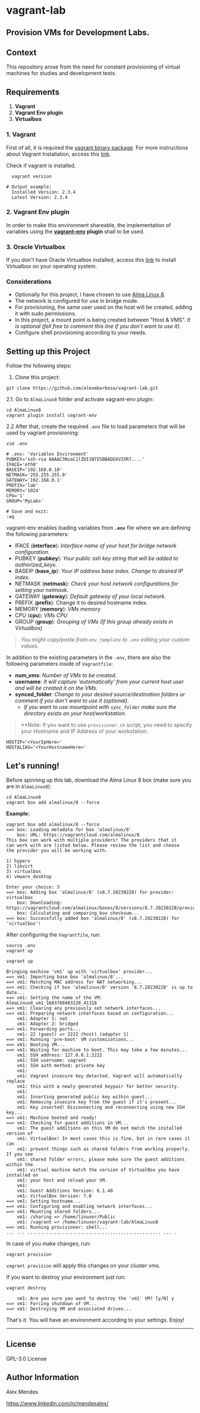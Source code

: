 # vagrant-lab
Provision VMs for Development Labs.
---
## **Context**

This repository arose from the need for constant provisioning of virtual machines for studies and development tests.


## **Requirements**

1. **Vagrant**
2. **Vagrant Env plugin**
3. **Virtualbox**

### 1. **Vagrant**

First of all, it is required the [vagrant binary package](https://developer.hashicorp.com/vagrant/downloads). For more instructions about Vagrant Installation, access this [link](https://developer.hashicorp.com/vagrant/tutorials/getting-started/getting-started-install?product_intent=vagrant).

  Check if vagrant is installed.

```shell
  vagrant version
```

```shell
# Output example:
  Installed Version: 2.3.4
  Latest Version: 2.3.4
```

### 2. **Vagrant Env** plugin

In order to make this environment shareable, the implementation of variables using the [**vagrant-env**](https://github.com/gosuri/vagrant-env) **plugin** shall to be used.

### 3. **Oracle Virtualbox**

If you don't have Oracle Virtualbox installed, access this [link](https://www.virtualbox.org/wiki/Downloads) to install Virtualbox on your operating system.

### **Considerations**

- Optionally for this project, I have chosen to use [Alma Linux 8](https://app.vagrantup.com/almalinux/boxes/8).
- The network is configured for use in bridge mode.
- For provisioning, the same user used on the host will be created, adding it with sudo permissions.
- In this project, a mount point is being created between "Host & VMS". *It is optional (fell free to comment this line if you don't want to use it)*.
- Configure shell provisioning according to your needs.

## **Setting up this Project**

Follow the following steps:

1. Clone this project:
```shell
git clone https://github.com/alexmbarbosa/vagrant-lab.git
```

2.1. Go to `AlmaLinux8` folder and activate vagrant-env plugin:

```shell
cd AlmaLinux8
vagrant plugin install vagrant-env
```

2.2 After that, create the required `.env` file to load parameters that will be used by vagrant provisioning:

```shell
vim .env
```

```shell
# .env: 'Variables Environment'
PUBKEY='ssh-rsa AAAAC3NzaC1lZDI1NTE5BBADE6VZXR7....'
IFACE='eth0'
BASEIP='192.168.0.10'
NETMASK='255.255.255.0'
GATEWAY='192.168.0.1'
PREFIX='lab'
MEMORY='1024'
CPU='1'
GROUP='MyLabs'
```

```shell
# Save and exit:
:wq
```

vagrant-env enables loading variables from **`.env`** file where we are defining the following parameters:

- IFACE (**interface**): *Interface name of your host for bridge network configuration.*
- PUBKEY (**pubkey**): *Your public ssh key string that will be added to authorized_keys.*
- BASEIP (**base_ip**): *Your IP address base index. Change to desired IP index*.
- NETMASK (**netmask**): *Check your host network configurations for setting your netmask.*
- GATEWAY (**gateway**): *Default gateway of your local network.*
- PREFIX (**prefix**): Change it to desired hostname index.
- MEMORY (**memory**): *VMs memory*
- CPU (**cpu**): *VMs CPU*
- GROUP (**group**): *Grouping of VMs (If this group already exists in Virtualbox)*

> *You might copy/paste from `env_template` to `.env` editing your custom values.* 

In addition to the existing parameters in the `.env`, there are also the following parameters inside of `Vagrantfile`:
- **num_vms**:  *Number of VMs to be created.*
- **username**: *It will capture 'automatically' from your current host user and will be created it on the VMs.*
- **synced_folder**: *Change to your desired source/destination folders or comment if you don't want to use it (optional)*.
  * *If you want to use mountpoint with `sync_folder` make sure the directory exists on your host/workstation.*

> **Note: If you want to use `provisioner.sh` script, you need to specify your Hostname and IP Address of your workstation:
```shell
HOSTIP='<YourIpHere>'
HOSTALIAS='<YourHostnameHere>'
```

## **Let's running!**

Before spinning up this lab, download the Alma Linux 8 box (make sure you are in `AlmaLinux8`):

```shell
cd AlmaLinux8
vagrant box add almalinux/8 --force
```

**Example:**
```shell
vagrant box add almalinux/8 --force
==> box: Loading metadata for box 'almalinux/8'
    box: URL: https://vagrantcloud.com/almalinux/8
This box can work with multiple providers! The providers that it
can work with are listed below. Please review the list and choose
the provider you will be working with.

1) hyperv
2) libvirt
3) virtualbox
4) vmware_desktop

Enter your choice: 3
==> box: Adding box 'almalinux/8' (v8.7.20230228) for provider: virtualbox
    box: Downloading: https://vagrantcloud.com/almalinux/boxes/8/versions/8.7.20230228/providers/virtualbox.box
    box: Calculating and comparing box checksum...
==> box: Successfully added box 'almalinux/8' (v8.7.20230228) for 'virtualbox'!
```

After configuring the `Vagrantfile`, run:

```shell
source .env
vagrant up
```

```shell
vagrant up

Bringing machine 'vm1' up with 'virtualbox' provider...
==> vm1: Importing base box 'almalinux/8'...
==> vm1: Matching MAC address for NAT networking...
==> vm1: Checking if box 'almalinux/8' version '8.7.20230228' is up to date...
==> vm1: Setting the name of the VM: AlmaLinux8_vm1_1683768483228_41318
==> vm1: Clearing any previously set network interfaces...
==> vm1: Preparing network interfaces based on configuration...
    vm1: Adapter 1: nat
    vm1: Adapter 2: bridged
==> vm1: Forwarding ports...
    vm1: 22 (guest) => 2222 (host) (adapter 1)
==> vm1: Running 'pre-boot' VM customizations...
==> vm1: Booting VM...
==> vm1: Waiting for machine to boot. This may take a few minutes...
    vm1: SSH address: 127.0.0.1:2222
    vm1: SSH username: vagrant
    vm1: SSH auth method: private key
    vm1: 
    vm1: Vagrant insecure key detected. Vagrant will automatically replace
    vm1: this with a newly generated keypair for better security.
    vm1: 
    vm1: Inserting generated public key within guest...
    vm1: Removing insecure key from the guest if it's present...
    vm1: Key inserted! Disconnecting and reconnecting using new SSH key...
==> vm1: Machine booted and ready!
==> vm1: Checking for guest additions in VM...
    vm1: The guest additions on this VM do not match the installed version of
    vm1: VirtualBox! In most cases this is fine, but in rare cases it can
    vm1: prevent things such as shared folders from working properly. If you see
    vm1: shared folder errors, please make sure the guest additions within the
    vm1: virtual machine match the version of VirtualBox you have installed on
    vm1: your host and reload your VM.
    vm1: 
    vm1: Guest Additions Version: 6.1.40
    vm1: VirtualBox Version: 7.0
==> vm1: Setting hostname...
==> vm1: Configuring and enabling network interfaces...
==> vm1: Mounting shared folders...
    vm1: /sharing => /home/linuxer/Public
    vm1: /vagrant => /home/linuxer/vagrant-lab/AlmaLinux8
==> vm1: Running provisioner: shell...
... ... .................................................. ... .
```

In case of you make changes, run:

```shell
vagrant provision
```

`vagrant provision` will apply this changes on your cluster vms.

If you want to destroy your environment just run:

```shell
vagrant destroy
```

```shell
    vm1: Are you sure you want to destroy the 'vm1' VM? [y/N] y
==> vm1: Forcing shutdown of VM...
==> vm1: Destroying VM and associated drives...
```

That's it. You will have an environment according to your settings. Enjoy!

---
License
-------

GPL-3.0 License

Author Information
------------------

Alex Mendes

https://www.linkedin.com/in/mendesalex/
